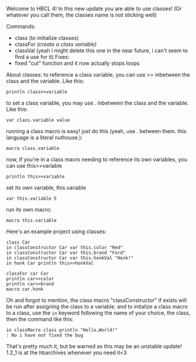 Welcome to HBCL 4!
In this new update you are able to use classes! (Or whatever you call them, the classes name is not sticking well)

Commands:
- class <name> (to initialize classes)
- classFor <var> <class> (create a class variable)
- classVal (yeah i might delete this one in the near future, i can't seem to find a use for it)
Fixes:
- fixed "cut" function and it now actually stops loops

About classes:
to reference a class variable, you can use >> inbetween the class and the variable. Like this:
```hb
println class>>variable
```
to set a class variable, you may use . inbetween the class and the variable. Like this:
```hb
var class.variable value
```
running a class macro is easy! just do this (yeah, use . between them. this language is a literal nuthouse.):
```hb
macro class.variable
```
now, if you're in a class macro needing to reference its own variables, you can use this>>variable 
```hb
println this>>variable
```
set its own variable, this.variable
```hb
var this.variable 5
```
run its own macro:
```hb
macro this.variable
```

Here's an example project using classes:
```hb
class Car
in classConstructor Car var this.color "Red"
in classConstructor Car var this.brand "Ford"
in classConstructor Car var this.honkVal "Honk!"
in honk Car println this>>honkVal

classFor car Car
println car>>color
println car>>brand
macro car.honk
```

Oh and forgot to mention, the class macro "classConstructor" if exists will be run after assigning the class to a variable.
and to initalize a class macro to a class, use the `in` keyword following the name of your choice, the class, then the command like this:
```hb
in classMacro class println "Hello,World!"
: No i have not fixed the bug
```

That's pretty much it, but be warned as this may be an unstable update! 1.2_1 is at the hbarchives whenever you need it<3
